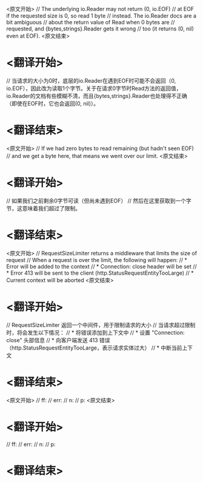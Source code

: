 
<原文开始>
		// The underlying io.Reader may not return (0, io.EOF)
		// at EOF if the requested size is 0, so read 1 byte
		// instead. The io.Reader docs are a bit ambiguous
		// about the return value of Read when 0 bytes are
		// requested, and {bytes,strings}.Reader gets it wrong
		// too (it returns (0, nil) even at EOF).
<原文结束>

# <翻译开始>
// 当请求的大小为0时，底层的io.Reader在遇到EOF时可能不会返回（0, io.EOF），因此改为读取1个字节。关于在请求0字节时Read方法的返回值，io.Reader的文档有些模糊不清，而且{bytes,strings}.Reader也处理得不正确（即使在EOF时，它也会返回(0, nil)）。
# <翻译结束>


<原文开始>
		// If we had zero bytes to read remaining (but hadn't seen EOF)
		// and we get a byte here, that means we went over our limit.
<原文结束>

# <翻译开始>
// 如果我们之前剩余0字节可读（但尚未遇到EOF）
// 然后在这里获取到一个字节，这意味着我们超过了限制。
# <翻译结束>


<原文开始>
// RequestSizeLimiter returns a middleware that limits the size of request
// When a request is over the limit, the following will happen:
// * Error will be added to the context
// * Connection: close header will be set
// * Error 413 will be sent to the client (http.StatusRequestEntityTooLarge)
// * Current context will be aborted
<原文结束>

# <翻译开始>
// RequestSizeLimiter 返回一个中间件，用于限制请求的大小
// 当请求超过限制时，将会发生以下情况：
// * 将错误添加到上下文中
// * 设置 "Connection: close" 头部信息
// * 向客户端发送 413 错误（http.StatusRequestEntityTooLarge，表示请求实体过大）
// * 中断当前上下文
# <翻译结束>


<原文开始>
// ff:
// err:
// n:
// p:
<原文结束>

# <翻译开始>
// ff:
// err:
// n:
// p:
# <翻译结束>

